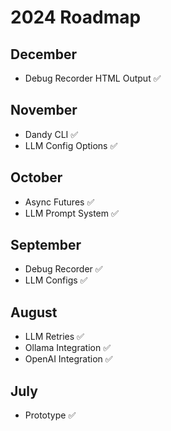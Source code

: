# 2024 Roadmap

## December

- Debug Recorder HTML Output ✅

## November

- Dandy CLI ✅
- LLM Config Options ✅
 
## October

- Async Futures ✅
- LLM Prompt System ✅

## September

- Debug Recorder ✅
- LLM Configs ✅

## August

- LLM Retries ✅
- Ollama Integration ✅
- OpenAI Integration ✅

## July

- Prototype ✅

